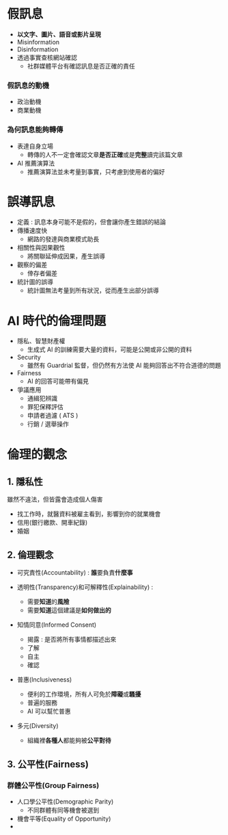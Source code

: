 # 假訊息
- **以文字、圖片、語音或影片呈現**
- Misinformation
- Disinformation
- 透過事實查核網站確認
	- 社群媒體平台有確認訊息是否正確的責任
### 假訊息的動機
- 政治動機
- 商業動機

### 為何訊息能夠轉傳
- 表達自身立場
	- 轉傳的人不一定會確認文章**是否正確**或是**完整**讀完該篇文章
- AI 推薦演算法
	- 推薦演算法並未考量到事實，只考慮到使用者的偏好

# 誤導訊息
- 定義 : 訊息本身可能不是假的，但會讓你產生錯誤的結論
- 傳播速度快
	- 網路的發達與商業模式助長
- 相關性與因果觀性
	- 將關聯延伸成因果，產生誤導
- 觀察的偏差
	- 倖存者偏差
- 統計圖的誤導
	- 統計圖無法考量到所有狀況，從而產生出部分誤導

# AI 時代的倫理問題
- 隱私、智慧財產權
	- 生成式 AI 的訓練需要大量的資料，可能是公開或非公開的資料
- Security
	- 雖然有 Guardrial 監督，但仍然有方法使 AI 能夠回答出不符合道德的問題
- Fairness
	- AI 的回答可能帶有偏見
- 爭議應用
	- 通緝犯辨識
	- 罪犯保釋評估
	- 申請者過濾 ( ATS )
	- 行銷 / 選舉操作
# 倫理的觀念
## 1.  隱私性
雖然不違法，但皆露會造成個人傷害
- 找工作時，就醫資料被雇主看到，影響到你的就業機會
- 信用(銀行繳款、開車紀錄)
- 婚姻
## 2.  倫理觀念
- 可究責性(Accountability) : **誰**要負責**什麼事**

- 透明性(Transparency)和可解釋性(Explainability) :
	- 需要**知道**的**風險**
	- 需要**知道**這個建議是**如何做出的**

- 知情同意(Informed Consent)
	- 揭露 : 是否將所有事情都描述出來
	- 了解
	- 自主
	- 確認

- 普惠(Inclusiveness)
	- 便利的工作環境，所有人可免於**障礙**或**騷擾**
	- 普遍的服務
	- AI 可以幫忙普惠

- 多元(Diversity)
	- 組織裡**各種人**都能夠被**公平對待**

## 3.  公平性(Fairness)
### 群體公平性(Group Fairness)
- 人口學公平性(Demographic Parity)
	- 不同群體有同等機會被選到
- 機會平等(Equality of Opportunity)
- 